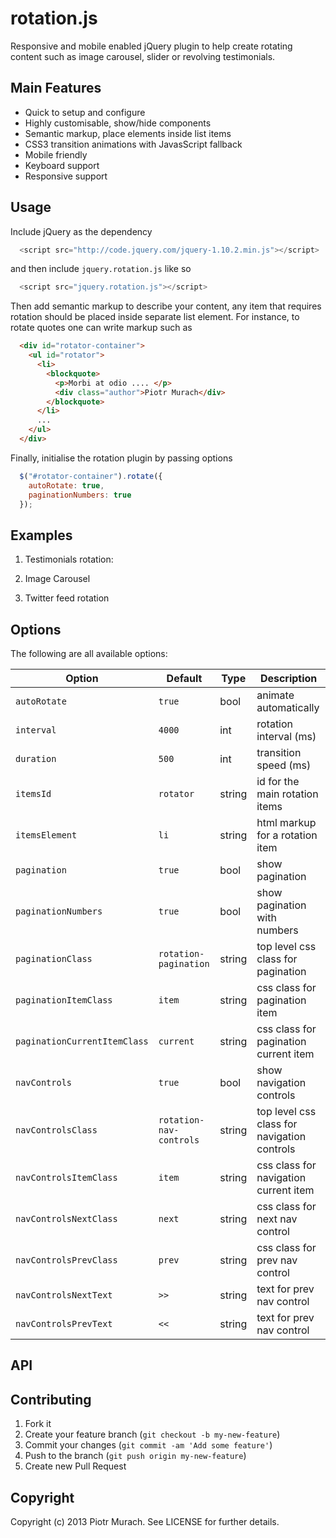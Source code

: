 rotation.js
===========

Responsive and mobile enabled jQuery plugin to help create rotating content such as image carousel, slider or revolving testimonials.

## Main Features

* Quick to setup and configure
* Highly customisable, show/hide components
* Semantic markup, place elements inside list items
* CSS3 transition animations with JavasScript fallback
* Mobile friendly
* Keyboard support
* Responsive support

## Usage

Include jQuery as the dependency

```javascript
  <script src="http://code.jquery.com/jquery-1.10.2.min.js"></script>
```

and then include `jquery.rotation.js` like so

```javascript
  <script src="jquery.rotation.js"></script>
```

Then add semantic markup to describe your content, any item that requires rotation should be placed inside separate list element. For instance, to rotate quotes one can write markup such as

```html
  <div id="rotator-container">
    <ul id="rotator">
      <li>
        <blockquote>
          <p>Morbi at odio .... </p>
          <div class="author">Piotr Murach</div>
        </blockquote>
      </li>
      ...
    </ul>
  </div>
```
Finally, initialise the rotation plugin by passing options

```javascript
  $("#rotator-container").rotate({
    autoRotate: true,
    paginationNumbers: true
  });
```

## Examples

1. Testimonials rotation:

2. Image Carousel

3. Twitter feed rotation

## Options

The following are all available options:

| Option              | Default   | Type   | Description
| -------             | --------- | ------ | --------
| `autoRotate`        | `true`    | bool   | animate automatically
| `interval`          | `4000`    | int    | rotation interval (ms)
| `duration`          | `500`     | int    | transition speed (ms)
| `itemsId`           | `rotator` | string | id for the main rotation items
| `itemsElement`      | `li`      | string | html markup for a rotation item
| `pagination`        | `true`    | bool   | show pagination
| `paginationNumbers` | `true`    | bool   | show pagination with numbers
| `paginationClass`   | `rotation-pagination` | string | top level css class for pagination
| `paginationItemClass` | `item` | string | css class for pagination item
| `paginationCurrentItemClass` | `current`  | string | css class for pagination current item
| `navControls`       | `true`    | bool   | show navigation controls
| `navControlsClass`  | `rotation-nav-controls` | string | top level css class for navigation controls
| `navControlsItemClass` | `item` | string | css class for navigation current item
| `navControlsNextClass` | `next` | string | css class for next nav control
| `navControlsPrevClass` | `prev` | string | css class for prev nav control
| `navControlsNextText`  | `>>`   | string | text for prev nav control
| `navControlsPrevText`  | `<<`   | string | text for prev nav control

## API


## Contributing

1. Fork it
2. Create your feature branch (`git checkout -b my-new-feature`)
3. Commit your changes (`git commit -am 'Add some feature'`)
4. Push to the branch (`git push origin my-new-feature`)
5. Create new Pull Request

## Copyright

Copyright (c) 2013 Piotr Murach. See LICENSE for further details.

